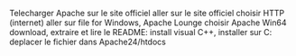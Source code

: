 Telecharger Apache sur le site officiel
aller sur le site officiel
choisir HTTP (internet)
aller sur file for Windows, Apache Lounge
choisir Apache Win64
download, extraire et lire le README:
install visual C++, installer sur C:
deplacer le fichier dans Apache24/htdocs